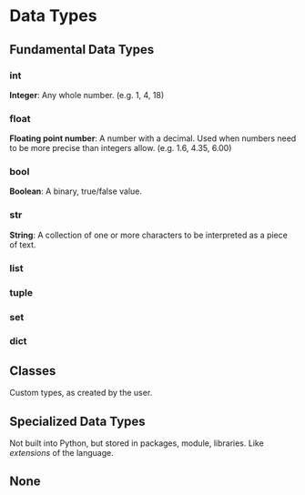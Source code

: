# Data Types
## Fundamental Data Types
### int
**Integer**: Any whole number. (e.g. 1, 4, 18)
### float
**Floating point number**: A number with a decimal. Used when numbers need to be more precise than integers allow. (e.g. 1.6, 4.35, 6.00)
### bool
**Boolean**: A binary, true/false value.
### str
**String**: A collection of one or more characters to be interpreted as a piece of text.
### list

### tuple

### set

### dict

## Classes
Custom types, as created by the user.

## Specialized Data Types
Not built into Python, but stored in packages, module, libraries. Like *extensions* of the language.

## None